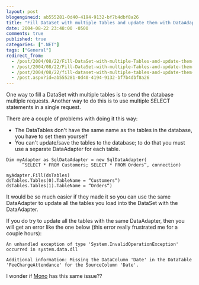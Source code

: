 ```yaml
---
layout: post
blogengineid: ab555281-0d40-4194-9132-bf7b4dbf8a26
title: "Fill DataSet with multiple Tables and update them with DataAdapter"
date: 2004-08-22 23:48:00 -0500
comments: true
published: true
categories: [".NET"]
tags: ["General"]
redirect_from: 
  - /post/2004/08/22/Fill-DataSet-with-multiple-Tables-and-update-them-with-DataAdapter.aspx
  - /post/2004/08/22/Fill-DataSet-with-multiple-Tables-and-update-them-with-DataAdapter
  - /post/2004/08/22/fill-dataset-with-multiple-tables-and-update-them-with-dataadapter
  - /post.aspx?id=ab555281-0d40-4194-9132-bf7b4dbf8a26
---
```


One way to fill a DataSet with multiple tables is to send the database multiple requests. Another way to do this is to use multiple SELECT statements in a single request.

There are a couple of problems with doing it this way:

- The DataTables don't have the same name as the tables in the database, you have to set them yourself
- You can't update/save the tables to the database; to do that you must use a separate DataAdapter for each table.

```VB
Dim myAdapter as SqlDataAdapter = new SqlDataAdapter(
      “SELECT * FROM Customers; SELECT * FROM Orders“, connection)

myAdapter.Fill(dsTables)
dsTables.Tables(0).TableName = “Customers“)
dsTables.Tables(1).TableName = “Orders“)
```

It would be so much easier if they made it so you can use the same DataAdapter to update all the tables you load into the DataSet with the DataAdapter.

If you do try to update all the tables with the same DataAdapter, then you will get an error like the one below (this error really frustrated me for a couple hours):

```
An unhandled exception of type 'System.InvalidOperationException' occurred in system.data.dll

Additional information: Missing the DataColumn 'Date' in the DataTable 'FeeChargeAttendance' for the SourceColumn 'Date'.
```

I wonder if <a title="Mono Project" href="http://mono-project.com" target="_blank">Mono</a> has this same issue??
